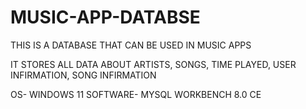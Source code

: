 # MUSIC-APP-DATABSE



THIS IS A DATABASE THAT CAN BE USED IN MUSIC APPS

IT STORES ALL DATA ABOUT ARTISTS, SONGS, TIME PLAYED, USER INFIRMATION, SONG INFIRMATION


OS- WINDOWS 11
SOFTWARE- MYSQL WORKBENCH 8.0 CE
